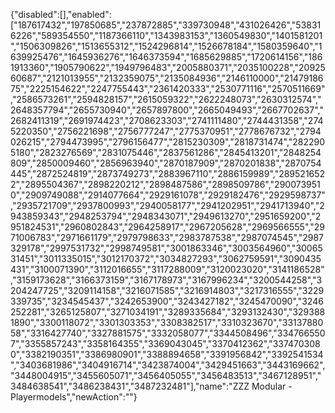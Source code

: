 {"disabled":[],"enabled":["187617432","197850685","237872885","339730948","431026426","538316226","589354550","1187366110","1343983153","1360549830","1401581201","1506309826","1513655312","1524296814","1526678184","1580359640","1639925476","1645936276","1646373594","1685629885","1720614156","1861913360","1905790622","1949796483","2005880371","2035100228","2092560687","2121013955","2132359075","2135084936","2146110000","2147918675","2225154622","2247755443","2361420333","2530771116","2570511669","2586573261","2594828157","2615059322","2622248073","2630312574","2648357794","2655730940","2657897800","2665049493","2667702637","2682411319","2691974423","2708623303","2741111480","2744431358","2745220350","2756221698","2756777247","2775370951","2778676732","2794026215","2794473995","2796156477","2815230309","2818731474","2822905180","2823276569","2831075446","2837561286","2845413201","2848254809","2850009460","2856963940","2870187909","2870201838","2870754445","2872524819","2873749273","2883967110","2886159989","2895216522","2895504367","2898220212","2898487586","2898509786","2900739510","2909749088","2914077664","2929161078","2929182476","2929598737","2935721709","2937800993","2940058177","2941202951","2941713940","2943859343","2948253794","2948343071","2949613270","2951659200","2951824531","2960802843","2964258917","2967205628","2969566555","2971006783","2971661179","2979798633","2983787538","2987074545","2987329178","2997531732","2998749581","3001863346","3003564960","3006531451","3011335015","3012170372","3034827293","3062759591","3090435431","3100071390","3112016655","3117288009","3120023020","3141186528","3159173628","3166373159","3167178973","3167996234","3200544258","3204247725","3209114158","3216071585","3216914803","3217316555","3229339735","3234545437","3242653900","3243427182","3245470090","3246252281","3265125807","3271034191","3289335684","3293132430","3293881890","3300118072","3301303353","3308382517","3310323670","3313788058","3316427740","3327881575","3332058077","3344508496","3347665507","3355857243","3358164355","3369043045","3370412362","3374703080","3382190351","3386980901","3388894658","3391956842","3392541534","3403681986","3404916714","3423874004","3429451663","3443169662","3448004915","3455605071","3456405055","3456483513","3467128951","3484638541","3486238431","3487232481"],"name":"ZZZ Modular - Playermodels","newAction":""}